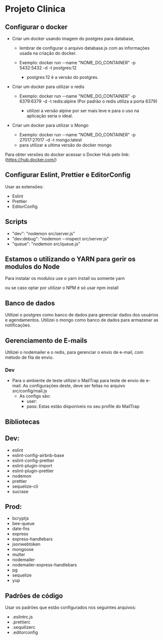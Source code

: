 # Projeto Clinica

## Configurar o docker

- Criar um docker usando imagem do postgres para database,
  - lembrar de configurar o arquivo database.js com as informações usada na criação do docker.

  - Exemplo: docker run --name "NOME_DO_CONTAINER" -p 5432:5432 -d -t postgres:12
    - postgres:12 é a versão do postgres.

- Criar um docker para utilizar o redis
  - Exemplo: docker run --name "NOME_DO_CONTAINER" -p 6379:6379 -d -t redis:alpine
  (Por padrão o redis utiliza a porta 6379)

    - utilizei a versão alpine por ser mais leve e para o uso na aplicação seria o ideal.

- Criar um docker para utilizar o Mongo
  - Exemplo: docker run --name "NOME_DO_CONTAINER" -p 27017:27017 -d -t mongo:latest
   - para utilizar a ultima versão do docker mongo

Para obter versões do docker acessar o Docker Hub pelo link:(https://hub.docker.com/)

## Configurar Eslint, Prettier e EditorConfig

Usar as extensões:
 - Eslint
 - Prettier
 - EditorConfig

## Scripts

 - "dev": "nodemon src/server.js"
 - "dev:debug": "nodemon --inspect src/server.js"
 - "queue": "nodemon src/queue.js"

## Estamos o utilizando o YARN para gerir os modulos do Node

Para instalar os modulos use o yarn install ou somente yarn

ou se caso optar por utilizar o NPM é só usar npm install

## Banco de dados

Utilizei o postgres como banco de dados para gerenciar dados dos usuários e agendamentos.
Utilizei o mongo como banco de dados para armazenar as notificações.

## Gerenciamento de E-mails

Utilizei o nodemailer e o redis, para gerenciar o envio de e-mail, com método de fila de envio.

  ### Dev
  - Para o ambiente de teste utilizei o MailTrap para teste de envio de e-mail. As configurações deste, deve ser feitas no arquivo src/config/mail.js
    - As configs são:
      - user:
      - pass:
    Estas estão disponíveis no seu profile do MailTrap

## Bibliotecas

## Dev:

- eslint
- eslint-config-airbnb-base
- eslint-config-prettier
- eslint-plugin-import
- eslint-plugin-prettier
- nodemon
- prettier
- sequelize-cli
- sucrase

## Prod:

- bcryptjs
- bee-queue
- date-fns
- express
- express-handlebars
- jsonwebtoken
- mongoose
- multer
- nodemailer
- nodemailer-express-handlebars
- pg
- sequelize
- yup

## Padrões de código

Usar os padrões que estão configurados nos seguintes arquivos:

- .eslintrc.js
- .prettierc
- .sequilizerc
- .editorconfig

